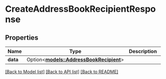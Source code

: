# CreateAddressBookRecipientResponse

## Properties

Name | Type | Description | Notes
------------ | ------------- | ------------- | -------------
**data** | Option<[**models::AddressBookRecipient**](AddressBookRecipient.md)> |  | [optional]

[[Back to Model list]](../README.md#documentation-for-models) [[Back to API list]](../README.md#documentation-for-api-endpoints) [[Back to README]](../README.md)


